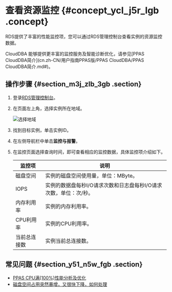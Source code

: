 # 查看资源监控 {#concept_ycl_j5r_lgb .concept}

RDS提供了丰富的性能监控项，您可以通过RDS管理控制台查看实例的资源监控数据。

CloudDBA 能够提供更丰富的监控服务及智能诊断优化，请参见[PPAS CloudDBA简介](cn.zh-CN/用户指南PPAS版/PPAS CloudDBA/PPAS CloudDBA简介.md#)。

## 操作步骤 {#section_m3j_zlb_3gb .section}

1.  登录[RDS管理控制台](https://rds.console.aliyun.com/)。
2.  在页面左上角，选择实例所在地域。

    ![选择地域](http://static-aliyun-doc.oss-cn-hangzhou.aliyuncs.com/assets/img/7814/154752199736543_zh-CN.png)

3.  找到目标实例，单击实例ID。
4.  在左侧导航栏中单击**监控与报警**。
5.  在监控页面选择查询时间，即可查看相应的监控数据，具体监控项介绍如下。

    |监控项|说明|
    |---|--|
    |磁盘空间|实例的磁盘空间使用量，单位：MByte。|
    |IOPS|实例的数据盘每秒I/O请求次数和日志盘每秒I/O请求次数，单位：次/秒。|
    |内存利用率|实例的内存利用率。|
    |CPU利用率|实例的CPU利用率。|
    |当前总连接数|实例当前总连接数。|


## 常见问题 {#section_y51_n5w_fgb .section}

-   [PPAS CPU满\(100%\)性能分析及优化](https://help.aliyun.com/knowledge_detail/43564.html)
-   [磁盘空间占用突然暴增，又很快下降，如何处理](https://help.aliyun.com/knowledge_detail/44482.html)

